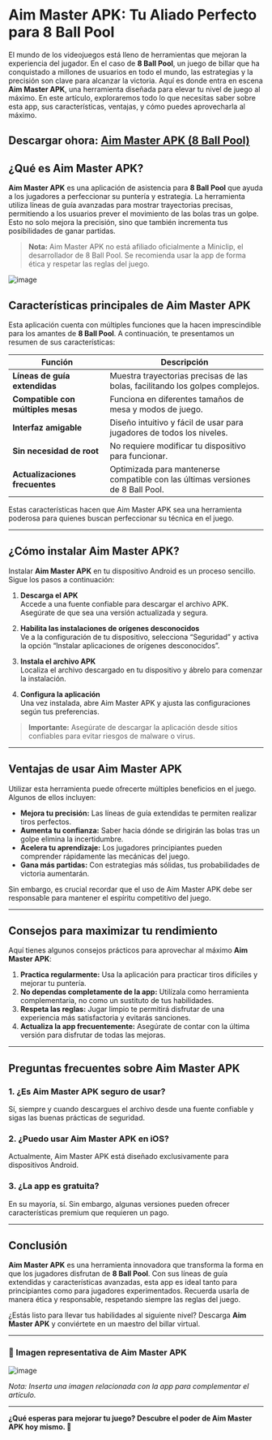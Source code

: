 # Aim Master APK: Tu Aliado Perfecto para 8 Ball Pool

El mundo de los videojuegos está lleno de herramientas que mejoran la experiencia del jugador. En el caso de **8 Ball Pool**, un juego de billar que ha conquistado a millones de usuarios en todo el mundo, las estrategias y la precisión son clave para alcanzar la victoria. Aquí es donde entra en escena **Aim Master APK**, una herramienta diseñada para elevar tu nivel de juego al máximo. En este artículo, exploraremos todo lo que necesitas saber sobre esta app, sus características, ventajas, y cómo puedes aprovecharla al máximo.

## Descargar ohora: [Aim Master APK (8 Ball Pool)](https://shorturl.at/Gr8xE)

## ¿Qué es Aim Master APK?

**Aim Master APK** es una aplicación de asistencia para **8 Ball Pool** que ayuda a los jugadores a perfeccionar su puntería y estrategia. La herramienta utiliza líneas de guía avanzadas para mostrar trayectorias precisas, permitiendo a los usuarios prever el movimiento de las bolas tras un golpe. Esto no solo mejora la precisión, sino que también incrementa tus posibilidades de ganar partidas.

> **Nota:** Aim Master APK no está afiliado oficialmente a Miniclip, el desarrollador de 8 Ball Pool. Se recomienda usar la app de forma ética y respetar las reglas del juego.

![image](https://github.com/user-attachments/assets/e60eb431-1197-4074-ac2f-878dc88d3664)

## Características principales de Aim Master APK

Esta aplicación cuenta con múltiples funciones que la hacen imprescindible para los amantes de **8 Ball Pool**. A continuación, te presentamos un resumen de sus características:

| **Función**               | **Descripción**                                                                 |
|---------------------------|---------------------------------------------------------------------------------|
| **Líneas de guía extendidas** | Muestra trayectorias precisas de las bolas, facilitando los golpes complejos. |
| **Compatible con múltiples mesas** | Funciona en diferentes tamaños de mesa y modos de juego.                         |
| **Interfaz amigable**      | Diseño intuitivo y fácil de usar para jugadores de todos los niveles.           |
| **Sin necesidad de root**  | No requiere modificar tu dispositivo para funcionar.                            |
| **Actualizaciones frecuentes** | Optimizada para mantenerse compatible con las últimas versiones de 8 Ball Pool. |

Estas características hacen que Aim Master APK sea una herramienta poderosa para quienes buscan perfeccionar su técnica en el juego.

---

## ¿Cómo instalar Aim Master APK?

Instalar **Aim Master APK** en tu dispositivo Android es un proceso sencillo. Sigue los pasos a continuación:

1. **Descarga el APK**  
   Accede a una fuente confiable para descargar el archivo APK. Asegúrate de que sea una versión actualizada y segura.

2. **Habilita las instalaciones de orígenes desconocidos**  
   Ve a la configuración de tu dispositivo, selecciona “Seguridad” y activa la opción “Instalar aplicaciones de orígenes desconocidos”.

3. **Instala el archivo APK**  
   Localiza el archivo descargado en tu dispositivo y ábrelo para comenzar la instalación.

4. **Configura la aplicación**  
   Una vez instalada, abre Aim Master APK y ajusta las configuraciones según tus preferencias.

> **Importante:** Asegúrate de descargar la aplicación desde sitios confiables para evitar riesgos de malware o virus.

---

## Ventajas de usar Aim Master APK

Utilizar esta herramienta puede ofrecerte múltiples beneficios en el juego. Algunos de ellos incluyen:

- **Mejora tu precisión:** Las líneas de guía extendidas te permiten realizar tiros perfectos.  
- **Aumenta tu confianza:** Saber hacia dónde se dirigirán las bolas tras un golpe elimina la incertidumbre.  
- **Acelera tu aprendizaje:** Los jugadores principiantes pueden comprender rápidamente las mecánicas del juego.  
- **Gana más partidas:** Con estrategias más sólidas, tus probabilidades de victoria aumentarán.  

Sin embargo, es crucial recordar que el uso de Aim Master APK debe ser responsable para mantener el espíritu competitivo del juego.

---

## Consejos para maximizar tu rendimiento

Aquí tienes algunos consejos prácticos para aprovechar al máximo **Aim Master APK**:

1. **Practica regularmente:** Usa la aplicación para practicar tiros difíciles y mejorar tu puntería.  
2. **No dependas completamente de la app:** Utilízala como herramienta complementaria, no como un sustituto de tus habilidades.  
3. **Respeta las reglas:** Jugar limpio te permitirá disfrutar de una experiencia más satisfactoria y evitarás sanciones.  
4. **Actualiza la app frecuentemente:** Asegúrate de contar con la última versión para disfrutar de todas las mejoras.  

---

## Preguntas frecuentes sobre Aim Master APK

### 1. ¿Es Aim Master APK seguro de usar?  
Sí, siempre y cuando descargues el archivo desde una fuente confiable y sigas las buenas prácticas de seguridad.

### 2. ¿Puedo usar Aim Master APK en iOS?  
Actualmente, Aim Master APK está diseñado exclusivamente para dispositivos Android.

### 3. ¿La app es gratuita?  
En su mayoría, sí. Sin embargo, algunas versiones pueden ofrecer características premium que requieren un pago.

---

## Conclusión

**Aim Master APK** es una herramienta innovadora que transforma la forma en que los jugadores disfrutan de **8 Ball Pool**. Con sus líneas de guía extendidas y características avanzadas, esta app es ideal tanto para principiantes como para jugadores experimentados. Recuerda usarla de manera ética y responsable, respetando siempre las reglas del juego.

¿Estás listo para llevar tus habilidades al siguiente nivel? Descarga **Aim Master APK** y conviértete en un maestro del billar virtual.

---

### 📸 Imagen representativa de Aim Master APK
![image](https://github.com/user-attachments/assets/ab0714c0-b730-403e-9502-38236a0d19bd)

*Nota: Inserta una imagen relacionada con la app para complementar el artículo.*

---

**¿Qué esperas para mejorar tu juego? Descubre el poder de Aim Master APK hoy mismo. 🚀**
